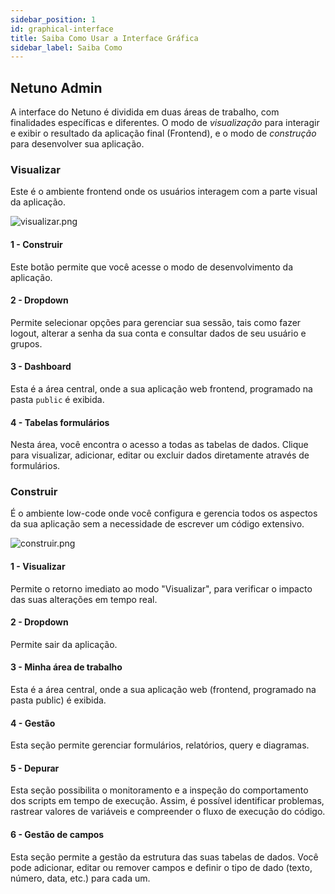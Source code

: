 ```yaml
---
sidebar_position: 1
id: graphical-interface
title: Saiba Como Usar a Interface Gráfica
sidebar_label: Saiba Como
---
```

## Netuno Admin

A interface do Netuno é dividida em duas áreas de trabalho, com finalidades específicas e diferentes. O modo de *visualização* para interagir e exibir o resultado da aplicação final (Frontend), e o modo de *construção* para desenvolver sua aplicação.

### Visualizar

Este é o ambiente frontend onde os usuários interagem com a parte visual da aplicação.

![visualizar.png](/docs/assets/academy/saiba_como/visualizar.png)

#### 1 - Construir

Este botão permite que você acesse o modo de desenvolvimento da aplicação.

#### 2 - Dropdown

 Permite selecionar opções para gerenciar sua sessão, tais como fazer logout, alterar a senha da sua conta e consultar dados de seu usuário e grupos.


#### 3 - Dashboard

Esta é a área central, onde a sua aplicação web frontend, programado na pasta `public` é exibida.

#### 4 - Tabelas formulários

Nesta área, você encontra o acesso a todas as tabelas de dados. Clique para visualizar, adicionar, editar ou excluir dados diretamente através de formulários.

### Construir

É o ambiente low-code onde você configura e gerencia todos os aspectos da sua aplicação sem a necessidade de escrever um código extensivo.

![construir.png](/docs/assets/academy/saiba_como/construir.png)

#### 1 - Visualizar

Permite o retorno imediato ao modo "Visualizar", para verificar o impacto das suas alterações em tempo real.

#### 2 - Dropdown

Permite sair da aplicação.

#### 3 -  Minha área de trabalho

Esta é a área central, onde a sua aplicação web (frontend, programado na pasta public) é exibida. 

#### 4 - Gestão

Esta seção permite gerenciar formulários, relatórios, query e diagramas.

#### 5 - Depurar

Esta seção possibilita o monitoramento e a inspeção do comportamento dos scripts em tempo de execução. Assim, é possível identificar problemas, rastrear valores de variáveis e compreender o fluxo de execução do código.

#### 6 - Gestão de campos

Esta seção permite a gestão da estrutura das suas tabelas de dados. Você pode adicionar, editar ou remover campos e definir o tipo de dado (texto, número, data, etc.) para cada um.
